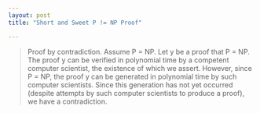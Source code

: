 ```yaml
--- 
layout: post
title: "Short and Sweet P != NP Proof"

---
```


> Proof by contradiction. Assume P = NP. Let y be a proof that P = NP. The proof y can be verified in polynomial time by a competent computer scientist, the existence of which we assert. However, since P = NP, the proof y can be generated in polynomial time by such computer scientists. Since this generation has not yet occurred (despite attempts by such computer scientists to produce a proof), we have a contradiction.